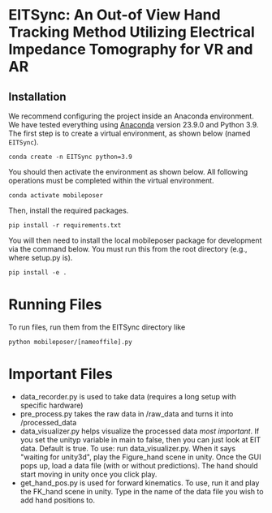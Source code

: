 # EITSync: An Out-of View Hand Tracking Method Utilizing Electrical Impedance Tomography for VR and AR


## Installation 
We recommend configuring the project inside an Anaconda environment. We have tested everything using [Anaconda](https://docs.anaconda.com/anaconda/install/) version 23.9.0 and Python 3.9. The first step is to create a virtual environment, as shown below (named `EITSync`).
```
conda create -n EITSync python=3.9
```
You should then activate the environment as shown below. All following operations must be completed within the virtual environment.
```
conda activate mobileposer
```
Then, install the required packages.
```
pip install -r requirements.txt
```
You will then need to install the local mobileposer package for development via the command below. You must run this from the root directory (e.g., where setup.py is).
```
pip install -e .
```
# Running Files

To run files, run them from the EITSync directory like
```
python mobileposer/[nameoffile].py
```


# Important Files

- data_recorder.py is used to take data (requires a long setup with specific hardware)
- pre_process.py takes the raw data in /raw_data and turns it into /processed_data
- data_visualizer.py helps visualize the processed data *most important*. 
If you set the unityp variable in main to false, then you can just look at EIT data. Default is true. 
To use: run data_visualizer.py. When it says "waiting for unity3d", play the Figure_hand scene in unity. Once the GUI
pops up, load a data file (with or without predictions). The hand should start moving in unity once you click play.
- get_hand_pos.py is used for forward kinematics. To use, run it and play the FK_hand scene in unity. Type in the name of the data file you wish to add hand positions to. 





